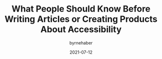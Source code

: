 ---
author: byrnehaber
date: 2021-07-12
permalink: false
tags:
  - accessibility
  - writing
target_url: https://sheribyrnehaber.medium.com/what-people-should-know-before-writing-articles-or-creating-products-about-accessibility-85a3af34a7cb
title: What People Should Know Before Writing Articles or Creating Products About Accessibility
---